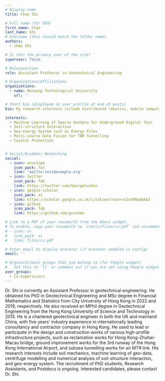 ```yaml
---
# Display name
title: Chao Shi

# Full name (for SEO)
first_name: Chao
last_name: Shi
# Username (this should match the folder name)
authors:
  - Chao Shi

# Is this the primary user of the site?
superuser: false

# Role/position
role: Assistant Professor in Geotechnical Engineering

# Organizations/Affiliations
organizations:
  - name: Nanyang Technological University
    url: ''

# Short bio (displayed in user profile at end of posts)
bio: My research interests include distributed robotics, mobile computing, and programmable matter.

interests:
  - Machine Learning of Sparse Geodata for Underground Digital Twin
  - Soil-structure Interaction
  - Geo-energy System such as Energy Piles
  - Multi-source Data Fusion for TBM Tunnelling
  - Coastal Protection


# Social/Academic Networking
social:
  - icon: envelope
    icon_pack: fas
    link: 'mailto:test@example.org'
  - icon: twitter
    icon_pack: fab
    link: https://twitter.com/GeorgeCushen
  - icon: google-scholar
    icon_pack: ai
    link: https://scholar.google.co.uk/citations?user=sIwtMXoAAAAJ
  - icon: github
    icon_pack: fab
    link: https://github.com/gcushen

# Link to a PDF of your resume/CV from the About widget.
# To enable, copy your resume/CV to `static/files/cv.pdf` and uncomment the lines below.
# - icon: cv
#   icon_pack: ai
#   link: files/cv.pdf

# Enter email to display Gravatar (if Gravatar enabled in Config)
email: ''

# Organizational groups that you belong to (for People widget)
#   Set this to `[]` or comment out if you are not using People widget.
user_groups:
  - Co-Supervisors
---
```

Dr. Shi is currently an Assistant Professor in geotechnical engineering. He obtained his PhD in Geotechnical Engineering and MSc degree in Financial Mathematics and Statistics from City University of Hong Kong in 2022 and 2019, respectively. He also received an MPhil degree in Geotechnical Engineering from the Hong Kong University of Science and Technology in 2015. He is a chartered geotechnical engineer in both the UK and mainland China, with five years’ industry experience in internationally leading consultancy and contractor company in Hong Kong. He used to lead or participate in the design and construction works of various high-profile infrastructure projects, such as reclamation works for Hong Kong-Zhuhai-Macau bridge, ground improvement works for the 3rd runway of the Hong Kong International Airport, and subsea tunnelling works for an MTR link. His research interests include soil mechanics, machine learning of geo-data, centrifuge modelling and numerical analysis of soil-structure interaction, and geo-energy system. The recruitment of PhD students, Research Assistants, and Postdocs is ongoing. Interested candidates, please contact Dr. Shi.
